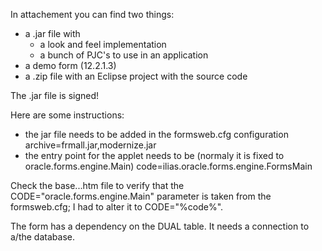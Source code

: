 In attachement you can find two things:
- a .jar file with
    - a look and feel implementation
    - a bunch of PJC's to use in an application
- a demo form (12.2.1.3)
- a .zip file with an Eclipse project with the source code

The .jar file is signed!

Here are some instructions:
- the jar file needs to be added in the formsweb.cfg configuration
     archive=frmall.jar,modernize.jar
- the entry point for the applet needs to be (normaly it is fixed to oracle.forms.engine.Main)
     code=ilias.oracle.forms.engine.FormsMain

Check the base...htm file to verify that the CODE="oracle.forms.engine.Main" parameter is taken from the formsweb.cfg; 
I had to alter it to CODE="%code%".

The form has a dependency on the DUAL table. It needs a connection to a/the database.

